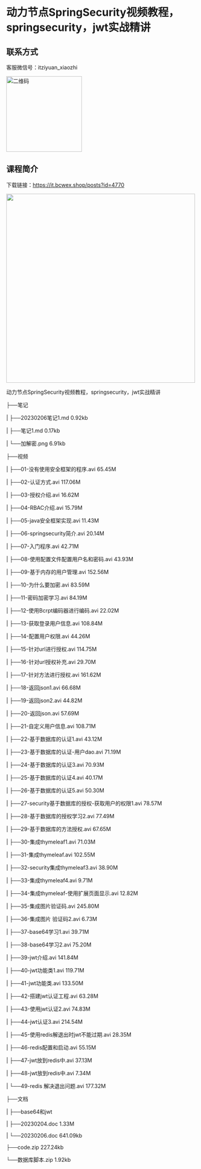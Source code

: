 # 动力节点SpringSecurity视频教程，springsecurity，jwt实战精讲

## 联系方式

客服微信号：itziyuan_xiaozhi

<img src="https://ziyuanyun.oss-cn-guangzhou.aliyuncs.com/common/20240614073449/666b82192834a.jpg" width="200" height="200" alt="二维码">

## 课程简介

下载链接：https://it.bcwex.shop/posts?id=4770

<img src="https://ziyuanyun.oss-cn-guangzhou.aliyuncs.com/yun/20241201153247/674c111f7e58b.jpg" width="500" alt="">

  

 动力节点SpringSecurity视频教程，springsecurity，jwt实战精讲

 ├──笔记

 | ├──20230206笔记1.md 0.92kb

 | ├──笔记1.md 0.17kb

 | └──加解密.png 6.91kb

 ├──视频

 | ├──01-没有使用安全框架的程序.avi 65.45M

 | ├──02-认证方式.avi 117.06M

 | ├──03-授权介绍.avi 16.62M

 | ├──04-RBAC介绍.avi 15.79M

 | ├──05-java安全框架实现.avi 11.43M

 | ├──06-springsecurity简介.avi 20.14M

 | ├──07-入门程序.avi 42.71M

 | ├──08-使用配置文件配置用户名和密码.avi 43.93M

 | ├──09-基于内存的用户管理.avi 152.56M

 | ├──10-为什么要加密.avi 83.59M

 | ├──11-密码加密学习.avi 84.19M

 | ├──12-使用Bcrpt编码器进行编码.avi 22.02M

 | ├──13-获取登录用户信息.avi 108.84M

 | ├──14-配置用户权限.avi 44.26M

 | ├──15-针对url进行授权.avi 114.75M

 | ├──16-针对url授权补充.avi 29.70M

 | ├──17-针对方法进行授权.avi 161.62M

 | ├──18-返回json1.avi 66.68M

 | ├──19-返回json2.avi 44.82M

 | ├──20-返回json.avi 57.69M

 | ├──21-自定义用户信息.avi 108.71M

 | ├──22-基于数据库的认证1.avi 43.12M

 | ├──23-基于数据库的认证-用户dao.avi 71.19M

 | ├──24-基于数据库的认证3.avi 70.93M

 | ├──25-基于数据库的认证4.avi 40.17M

 | ├──26-基于数据库的认证5.avi 50.30M

 | ├──27-security基于数据库的授权-获取用户的权限1.avi 78.57M

 | ├──28-基于数据库的授权学习2.avi 77.49M

 | ├──29-基于数据库的方法授权.avi 67.65M

 | ├──30-集成thymeleaf1.avi 71.03M

 | ├──31-集成thymeleaf.avi 102.55M

 | ├──32-security集成thymeleaf3.avi 38.90M

 | ├──33-集成thymeleaf4.avi 9.71M

 | ├──34-集成thymeleaf-使用扩展页面显示.avi 12.82M

 | ├──35-集成图片验证码.avi 245.80M

 | ├──36-集成图片 验证码2.avi 6.73M

 | ├──37-base64学习1.avi 39.71M

 | ├──38-base64学习2.avi 75.20M

 | ├──39-jwt介绍.avi 141.84M

 | ├──40-jwt功能类1.avi 119.71M

 | ├──41-jwt功能类.avi 133.50M

 | ├──42-搭建jwt认证工程.avi 63.28M

 | ├──43-使用jwt认证2.avi 74.83M

 | ├──44-jwt认证3.avi 214.54M

 | ├──45-使用redis解退出时jwt不能过期.avi 28.35M

 | ├──46-redis配置和启动.avi 55.15M

 | ├──47-jwt放到redis中.avi 37.13M

 | ├──48-jwt放到redis中.avi 7.34M

 | └──49-redis 解决退出问题.avi 177.32M

 ├──文档

 | ├──base64和jwt

 | ├──20230204.doc 1.33M

 | └──20230206.doc 641.09kb

 ├──code.zip 227.24kb

 └──数据库脚本.zip 1.92kb

  